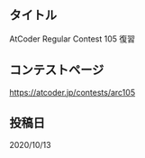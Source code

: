 ## タイトル

AtCoder Regular Contest 105 復習

## コンテストページ

https://atcoder.jp/contests/arc105

## 投稿日

2020/10/13
